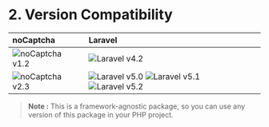 # 2. Version Compatibility

| noCaptcha                         | Laravel                                                                                |
|:----------------------------------|:---------------------------------------------------------------------------------------|
| ![noCaptcha v1.2][no_captcha_1_2] | ![Laravel v4.2][laravel_4_2]                                                           |
| ![noCaptcha v2.3][no_captcha_2_3] | ![Laravel v5.0][laravel_5_0] ![Laravel v5.1][laravel_5_1] ![Laravel v5.2][laravel_5_2] |

[laravel_4_2]: https://img.shields.io/badge/v4.2-supported-brightgreen.svg?style=flat-square "Laravel v4.2"
[no_captcha_1_2]: https://img.shields.io/badge/version-1.2-blue.svg?style=flat-square "noCaptcha v1.2"

[laravel_5_0]: https://img.shields.io/badge/v5.0-supported-brightgreen.svg?style=flat-square "Laravel v5.0"
[laravel_5_1]: https://img.shields.io/badge/v5.1-supported-brightgreen.svg?style=flat-square "Laravel v5.1"
[laravel_5_2]: https://img.shields.io/badge/v5.2-supported-brightgreen.svg?style=flat-square "Laravel v5.2"
[no_captcha_2_3]: https://img.shields.io/badge/version-2.3-blue.svg?style=flat-square "noCaptcha v2.3"

> **Note :** This is a framework-agnostic package, so you can use any version of this package in your PHP project.
